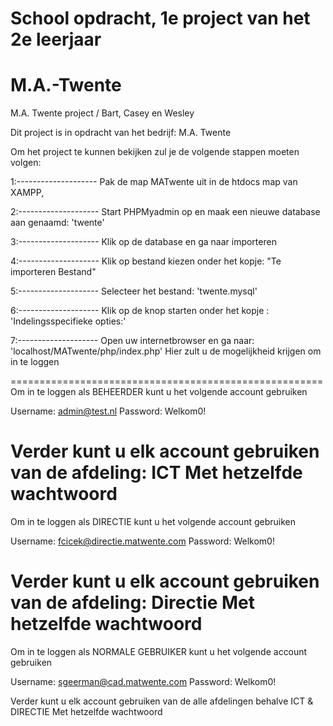 
School opdracht, 1e project van het 2e leerjaar
======================================================

# M.A.-Twente
M.A. Twente project /  Bart, Casey en Wesley

Dit project is in opdracht van het bedrijf: M.A. Twente

Om het project te kunnen bekijken zul je de volgende stappen moeten volgen:

1:--------------------
Pak de map MATwente uit in de htdocs map van XAMPP,

2:--------------------
Start PHPMyadmin op en maak een nieuwe database aan genaamd: 'twente'

3:--------------------
Klik op de database en ga naar importeren

4:--------------------
Klik op bestand kiezen onder het kopje: "Te importeren Bestand"

5:--------------------
Selecteer het bestand: 'twente.mysql'

6:--------------------
Klik op de knop starten onder het kopje : 'Indelingsspecifieke opties:'

7:--------------------
Open uw internetbrowser en ga naar: 'localhost/MATwente/php/index.php'
Hier zult u de mogelijkheid krijgen om in te loggen

======================================================
Om in te loggen als BEHEERDER kunt u het volgende account gebruiken

Username: admin@test.nl
Password: Welkom0!

Verder kunt u elk account gebruiken van de afdeling: ICT
Met hetzelfde wachtwoord
======================================================
Om in te loggen als DIRECTIE kunt u het volgende account gebruiken

Username: fcicek@directie.matwente.com
Password: Welkom0!

Verder kunt u elk account gebruiken van de afdeling: Directie
Met hetzelfde wachtwoord
======================================================
Om in te loggen als NORMALE GEBRUIKER kunt u het volgende account gebruiken

Username: sgeerman@cad.matwente.com
Password: Welkom0!

Verder kunt u elk account gebruiken van de alle afdelingen behalve ICT & DIRECTIE
Met hetzelfde wachtwoord
